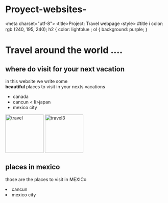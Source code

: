 # Proyect-websites-<!DOCTYPE html>
<html>
<head>
‹meta charset="utf-8">
‹title>Project: Travel webpage
</title>
</head> <body>
‹style>
#title i
color: rgb (240, 195, 240);
h2 {
color: lightblue ;
ol {
background: purple;
｝
</style>
<h1 id="title"> Travel around the
world ....</h1>
<h2>where do visit for your next vacation</h2>
<p>in this website we write
some <br><strong>beautiful</strong> places to visit in your nexts <or> vacations </p>
<ul>
<li>canada <li>cancun
< li>japan <li>mexico city
</ul>
<img src="https://cdn
.kastatic.org/third_party/javascript
-khansrc/live-editor/build/images/avatars /aqualine-sapling.png" alt="travel" width
="120">
<img src="https://cdn
kastatic.org/third_party/javascript
-khansrc/live-editor/build/images/avatars /aqualine-ultimate.png" alt="travel3"
width="120">
<h2>places in mexico</h2>
<p> those are the places<or>
to visit in MEXICo </p>
<o l>
<li>cancun
<li>mexico city
</01>
</body>
</html>
